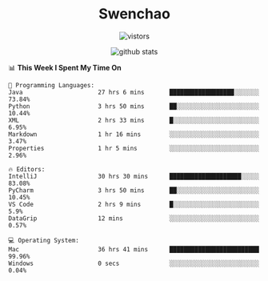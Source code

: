<h1 align="center">Swenchao</h3>

<p align="center">
  <img src="https://visitor-badge.glitch.me/badge?page_id=Swenchao" alt="vistors" />
</p>

<p align="center">
  <img src="https://github-readme-stats.vercel.app/api?username=Swenchao&count_private=true&show_icons=true&theme=vue-dark&hide_title=true" alt="github stats" />
</p>

<!--START_SECTION:waka-->
📊 **This Week I Spent My Time On** 

```text
💬 Programming Languages: 
Java                     27 hrs 6 mins       ██████████████████░░░░░░░   73.84% 
Python                   3 hrs 50 mins       ██░░░░░░░░░░░░░░░░░░░░░░░   10.44% 
XML                      2 hrs 33 mins       █░░░░░░░░░░░░░░░░░░░░░░░░   6.95% 
Markdown                 1 hr 16 mins        ░░░░░░░░░░░░░░░░░░░░░░░░░   3.47% 
Properties               1 hr 5 mins         ░░░░░░░░░░░░░░░░░░░░░░░░░   2.96%

🔥 Editors: 
IntelliJ                 30 hrs 30 mins      ████████████████████░░░░░   83.08% 
PyCharm                  3 hrs 50 mins       ██░░░░░░░░░░░░░░░░░░░░░░░   10.45% 
VS Code                  2 hrs 9 mins        █░░░░░░░░░░░░░░░░░░░░░░░░   5.9% 
DataGrip                 12 mins             ░░░░░░░░░░░░░░░░░░░░░░░░░   0.57%

💻 Operating System: 
Mac                      36 hrs 41 mins      █████████████████████████   99.96% 
Windows                  0 secs              ░░░░░░░░░░░░░░░░░░░░░░░░░   0.04%

```


<!--END_SECTION:waka-->
